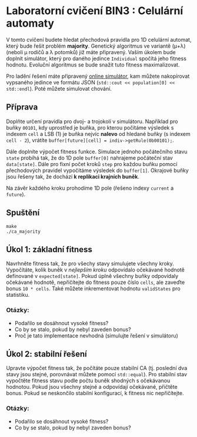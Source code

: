 # Laboratorní cvičení BIN3 : Celulární automaty
V tomto cvičení budete hledat přechodová pravidla pro 1D celulární automat, který bude řešit problém __majority__. Genetický algoritmus ve variantě (μ+λ) (neboli μ rodičů a λ potomků) již máte připravený. Vaším úkolem bude doplnit simulátor, který pro daného jedince `Individual` spočítá jeho fitness hodnotu. Evoluční algoritmus se bude snažit tuto fitness maximalizovat.

Pro ladění řešení máte připravený [online simulátor](https://ehw.fit.vutbr.cz/bin-lab-ca/), kam můžete nakopírovat vypsaného jedince ve formátu JSON (`std::cout << population[0] << std::endl`). Poté můžete simulovat chování.


## Příprava
Doplňte určení pravidla pro dvoj- a trojokolí v simulátoru. Například pro buňky `00101`, kdy uprostřed je buňka, pro kterou počítáme výsledek s indexem `cell` a LSB (1) je buňka nejvíc __nalevo__ od hledané buňky (s indexem `cell - 2`), vrátíte `buffer[future][cell] = indiv->getRule(0b00101);`.

Dále doplníte výpočet fitness funkce. Simulace jednoho počátečního stavu `state` probíhá tak, že do 1D pole `buffer[0]` nahrajeme počáteční stav `data[state]`. Dále pro fixní počet kroků `step` pro každou buňku pomocí přechodových pravidel vypočítáme výsledek do `buffer[1]`. Okrajové buňky jsou řešeny tak, že dochází __k replikaci krajních buněk__.

Na závěr každého kroku prohodíme 1D pole (řešeno indexy `current` a `future`).

## Spuštění
```
make
./ca_majority
```

## Úkol 1: základní fitness
Navrhněte fitness tak, že pro všechy stavy simulujete všechny kroky. Vypočítáte, kolik buněk v _nejlepším kroku_ odpovídalo očekávané hodnotě definované v `expected[state]`. Pokud úplně všechny buňky odpovídaly očekávané hodnotě, nepřičítejte do fitness pouze číslo `cells`, ale zaveďte bonus `10 * cells`. Také můžete inkrementovat hodnotu `validStates` pro statistiku.

### Otázky:
- Podařilo se dosáhnout vysoké fitness?
- Co by se stalo, pokud by nebyl zaveden bonus?
- Proč je tato implementace nevhodná (simulujte řešení v simulátoru)


## Úkol 2: stabilní řešení
Upravte výpočet fitness tak, že počítáte pouze stabilní CA (tj. poslední dva stavy jsou stejné, porovnávat můžete pomocí `std::equal`). Pro stabilní stav vypočtěte fitness stavu podle počtu buněk shodných s očekávanou hodnotou. Pokud jsou všechny stejné a odpovídají očekávané, přičtěte bonus. Pokud se neskončilo stabilní konfigurací, k fitness nic nepřičítejte.

### Otázky:
- Podařilo se dosáhnout vysoké fitness?
- Co by se stalo, pokud by nebyl zaveden bonus?